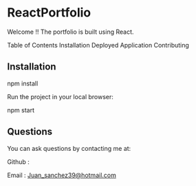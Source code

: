 # ReactPortfolio

Welcome !!  The portfolio is built using React.

Table of Contents
Installation
Deployed Application
Contributing

## Installation

npm install

Run the project in your local browser:

npm start


## Questions
You can ask questions by contacting me at:


Github :

Email : Juan_sanchez39@hotmail.com
